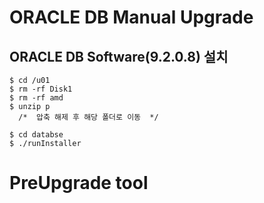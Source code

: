 ORACLE DB Manual Upgrade
=================================

ORACLE DB Software(9.2.0.8) 설치
--------------------------------



```
$ cd /u01
$ rm -rf Disk1
$ rm -rf amd
$ unzip p
  /*  압축 해제 후 해당 폴더로 이동  */

$ cd databse
$ ./runInstaller
```

# PreUpgrade tool
